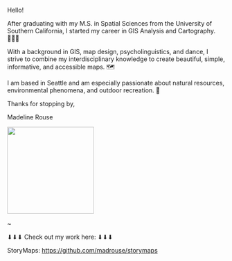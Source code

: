 Hello!

After graduating with my M.S. in Spatial Sciences from the University of Southern California, I started my career in GIS Analysis and Cartography. 👩🏻‍🎓

With a background in GIS, map design, psycholinguistics, and dance, I strive to combine my interdisciplinary knowledge to create beautiful, simple, informative, and accessible maps. 🗺

I am based in Seattle and am especially passionate about natural resources, environmental phenomena, and outdoor recreation. 🌲

Thanks for stopping by,

Madeline Rouse

<img src="https://github.com/madrouse/madrouse/assets/102773482/7ffa74e2-446c-4006-bb70-dd481eb457dc" width="200" />

~

⬇⬇⬇ Check out my work here: ⬇⬇⬇

StoryMaps: https://github.com/madrouse/storymaps
